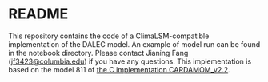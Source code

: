 # README

This repository contains the code of a ClimaLSM-compatible implementation of the DALEC model. An example of model run can be found in the notebook directory. Please contact Jianing Fang (jf3423@columbia.edu) if you have any questions. This implementation is based on the model 811 of [the C implementation CARDAMOM_v2.2](https://github.com/CARDAMOM-framework/CARDAMOM_v2.2).